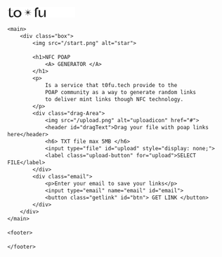 <!DOCTYPE html>
<html lang="en">

<head>
    <meta charset="UTF-8">
    <meta http-equiv="X-UA-Compatible" content="IE=edge">
    <meta name="viewport" content="width=device-width, initial-scale=1.0">
    <title>NFC POAP</title>
    <link rel="stylesheet" type="text/css" href="css">
    <link rel="shortcut icon" href="/favicon.png" type="image/x-icon">
</head>

<body>
    <nav>
        <img src="logo.png" alt="Logo">
    </nav>

    <main>
        <div class="box">
            <img src="/start.png" alt="star">

            <h1>NFC POAP
                <A> GENERATOR </A>
            </h1>
            <p>
                Is a service that t0fu.tech provide to the
                POAP community as a way to generate random links
                to deliver mint links though NFC technology.
            </p>
            <div class="drag-Area">
                <img src="/upload.png" alt="uploadicon" href="#">
                <header id="dragText">Drag your file with poap links here</header>
                <h6> TXT file max 5MB </h6>
                <input type="file" id="upload" style="display: none;">
                <label class="upload-button" for="upload">SELECT FILE</label>
            </div>
            <div class="email">
                <p>Enter your email to save your links</p>
                <input type="email" name="email" id="email">
                <button class="getlink" id="btn"> GET LINK </button>
            </div>
        </div>
    </main>

    <footer>

    </footer>
</body>
<script>const dropArea = document.querySelector(".drag-Area");
dragText = dropArea.querySelector("header");
button = dropArea.querySelector("button");
input = dropArea.querySelector("input");


let file;
let emails = [];

input.addEventListener("change", function () {
  file = this.files[0];
  showFile();
});

//user drag file over area//
dropArea.addEventListener("dragover", (event) => {
  event.preventDefault();
  dropArea.classList.add("active");
  dragText.textContent = "Release to Upload";
});

//user leave area without drop the file//
dropArea.addEventListener("dragleave", () => {
  dropArea.classList.remove("active");
  dragText.textContent = "Drag your file with poap links here";
});

//user drop the file on area//
dropArea.addEventListener("drop", (event) => {
  event.preventDefault();
  file = event.dataTransfer.files[0];
  showFile();
});

async function showFile() {
  let fileType = file.type;
  let validExtensions = ["text/plain"];
  if (validExtensions.includes(fileType)) {
    let fileReader = new FileReader();
    let textDecoder = new TextDecoder();
    fileReader.onload = function () {
      let buffer = fileReader.result;
      let text = textDecoder.decode(buffer);
      let lines = text.split('\n').map(line => line.trim());
      uploadFile(lines);
    }
    fileReader.readAsArrayBuffer(file);
  } else {
    alert("Please select a txt file.");
  }
}


async function uploadFile(url) {
  const linksArray = url;
  const linksMap = {
    'e-mail':"email",
    'links': linksArray
  };
  // starting the upload
  // for localhost you can use: http://localhost:5000 after semicolon is port number. 
  let response = await fetch('http://localhost:5000/gerenciador', {
    method: 'POST',
    headers: { 'Content-Type': 'application/json' },
    body: JSON.stringify(linksMap)
  });


  // upload finished
  if (response.status === 200 || response.status === 201) {
    alert("Uploaded successfully");
  } else {
    alert("Failed to upload");
  }
}


        // example {id:1592304983049, title: 'Deadpool', year: 2015}
        const addEmails = (ev)=>{
          ev.preventDefault();  //to stop the form submitting
          let email = {
              id: Date.now(),
              title: document.getElementById('email').value,
              
          }
          emails.push(email);
         // document.forms[0].reset(); // to clear the form for the next entries
          //document.querySelector('email').reset();

          //for display purposes only
           console.warn('added' , {emails} );
          let pre = document.querySelector('#msg pre');
          pre.textContent = '\n' + JSON.stringify(emails, '\t', 2); 

          //saving to localStorage
          localStorage.setItem('Emails', JSON.stringify(emails) );
      }
      document.addEventListener('DOMContentLoaded', ()=>{
          document.getElementById('btn').addEventListener('click', addEmails);
      });</script>
</body>

</html>
